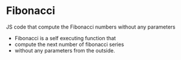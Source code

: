 # Fibonacci
JS code that compute the Fibonacci numbers without any parameters


* Fibonacci is a self executing function that
* compute the next number of fibonacci series
* without any parameters from the outside.
